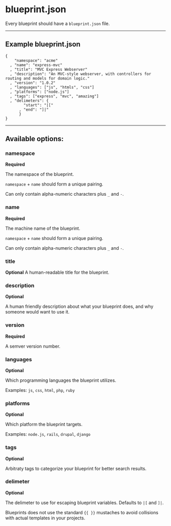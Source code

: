 # blueprint.json #

Every blueprint should have a `blueprint.json` file.

***

## Example blueprint.json ##

    {
        "namespace": "acme"
      , "name": "express-mvc"
      , "title": "MVC Express Webserver"
      , "description": "An MVC-style webserver, with controllers for routing and models for domain logic."
      , "version": "1.0.2"
      , "languages": ["js", "htmls", "css"]
      , "platforms": ["node.js"]
      , "tags": ["express", "mvc", "amazing"]
      , "delimeters": {
	        "start": "|["
	      , "end": "]|"
		  }
    }

***

## Available options: ##

### namespace ###
**Required**

The namespace of the blueprint.

`namespace` + `name` should form a unique pairing.

Can only contain alpha-numeric characters plus `_` and `-`.


### name  ###
**Required**

The machine name of the blueprint.

`namespace` + `name` should form a unique pairing.

Can only contain alpha-numeric characters plus `_` and `-`.


### title  ###
**Optional**
A human-readable title for the blueprint.


### description  ###
**Optional**

A human friendly description about what your blueprint does, and why someone would want to use it.


### version  ###
**Required**

A semver version number.


### languages  ###
**Optional**

Which programming languages the blueprint utilizes.

Examples: `js`, `css`, `html`, `php`, `ruby`


### platforms  ###
**Optional**

Which platform the blueprint targets.

Examples: `node.js`, `rails`, `drupal`, `django`


### tags  ###
**Optional**

Arbitraty tags to categorize your blueprint for better search results.


### delimeter  ###
**Optional**

The delimeter to use for escaping blueprint variables.  Defaults to `|[` and `]|`.

Blueprints does not use the standard `{{ }}` mustaches to avoid collisions with actual
templates in your projects.
